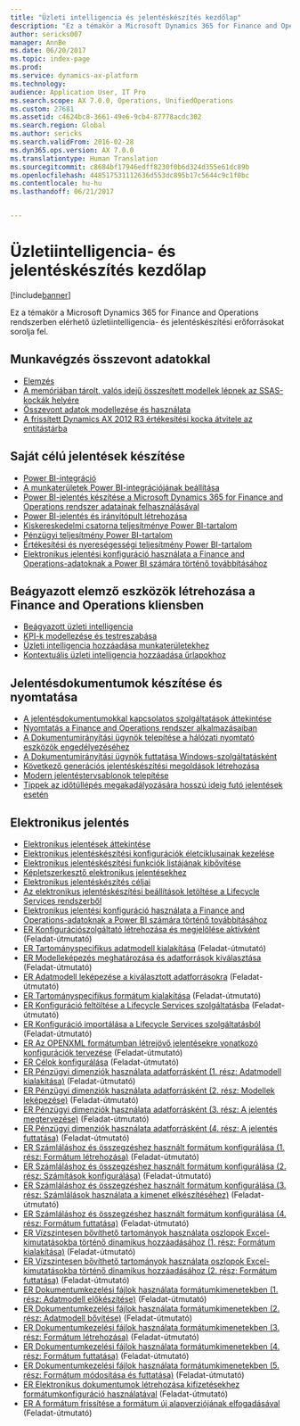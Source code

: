 ```yaml
---
title: "Üzleti intelligencia és jelentéskészítés kezdőlap"
description: "Ez a témakör a Microsoft Dynamics 365 for Finance and Operations rendszerben elérhető üzletiintelligencia- és jelentéskészítési erőforrásokat sorolja fel."
author: sericks007
manager: AnnBe
ms.date: 06/20/2017
ms.topic: index-page
ms.prod: 
ms.service: dynamics-ax-platform
ms.technology: 
audience: Application User, IT Pro
ms.search.scope: AX 7.0.0, Operations, UnifiedOperations
ms.custom: 27681
ms.assetid: c4624bc8-3661-49e6-9cb4-87778acdc302
ms.search.region: Global
ms.author: sericks
ms.search.validFrom: 2016-02-28
ms.dyn365.ops.version: AX 7.0.0
ms.translationtype: Human Translation
ms.sourcegitcommit: c8684bf17946edff8230f0b6d324d355e61dc89b
ms.openlocfilehash: 448517531112636d553dc895b17c5644c9c1f0bc
ms.contentlocale: hu-hu
ms.lasthandoff: 06/21/2017


---
```


# <a name="bi-amp-reporting-home-page"></a>Üzletiintelligencia- és jelentéskészítés kezdőlap

[!include[banner](../includes/banner.md)]


Ez a témakör a Microsoft Dynamics 365 for Finance and Operations rendszerben elérhető üzletiintelligencia- és jelentéskészítési erőforrásokat sorolja fel. 

<a name="working-with-aggregate-data"></a>Munkavégzés összevont adatokkal
---------------------------

-   [Elemzés](analytics.md)
-   [A memóriában tárolt, valós idejű összesített modellek lépnek az SSAS-kockák helyére](..\migration-upgrade\in-memory-real-time-aggregate-models.md)
-   [Összevont adatok modellezése és használata](model-aggregate-data.md)
-   [A frissített Dynamics AX 2012 R3 értékesítési kocka átvitele az entitástárba](..\migration-upgrade\migrate-upgraded-cube-entity-store.md)

## <a name="self-service-reporting"></a>Saját célú jelentések készítése
-   [Power BI-integráció](power-bi-integration.md)
-   [A munkaterületek Power BI-integrációjának beállítása](configure-power-bi-integration.md)
-   [Power BI-jelentés készítése a Microsoft Dynamics 365 for Finance and Operations rendszer adatainak felhasználásával](create-powerbi-report-data.md)
-   [Power BI-jelentés és irányítópult létrehozása](create-powerbi-report-dashboard.md)
-   [Kiskereskedelmi csatorna teljesítménye Power BI-tartalom](retail-channel-performance-dashboard-power-bi-data.md)
-   [Pénzügyi teljesítmény Power BI-tartalom](financial-performance-power-bi-content-pack.md)
-   [Értékesítési és nyereségességi teljesítmény Power BI-tartalom](sales-profitability-performance-content-pack.md)
-   [Elektronikus jelentési konfiguráció használata a Finance and Operations-adatoknak a Power BI számára történő továbbításához](general-electronic-reporting-report-configuration-get-data-powerbi.md)

## <a name="building-embedded-analytical-experiences-in-the-finance-and-operations-client"></a>Beágyazott elemző eszközök létrehozása a Finance and Operations kliensben
-   [Beágyazott üzleti intelligencia](analytics.md#embedded-business-intelligence)
-   [KPI-k modellezése és testreszabása](analytics.md#kpi-modeling-and-customization)
-   [Üzleti intelligencia hozzáadása munkaterületekhez](add-bi-workspaces.md)
-   [Kontextuális üzleti intelligencia hozzáadása űrlapokhoz](add-contextual-bi-forms.md)

## <a name="document-reporting-and-printing"></a>Jelentésdokumentumok készítése és nyomtatása
-   [A jelentésdokumentumokkal kapcsolatos szolgáltatások áttekintése](document-reporting-services.md)
-   [Nyomtatás a Finance and Operations rendszer alkalmazásaiban](print-documents.md)
-   [A Dokumentumirányítási ügynök telepítése a hálózati nyomtató eszközök engedélyezéséhez](install-document-routing-agent.md)
-   [A Dokumentumirányítási ügynök futtatása Windows-szolgáltatásként](run-document-routing-agent-as-windows-service.md)
-   [Következő generációs jelentéskészítési megoldások létrehozása](create-nextgen-reporting-solutions.md)
-   [Modern jelentéstervsablonok telepítése](install-modern-report-design-templates.md)
-   [Tippek az időtúllépés megakadályozására hosszú ideig futó jelentések esetén](prevent-long-running-reports-timing-out.md)

## <a name="electronic-reporting"></a>Elektronikus jelentés
-   [Elektronikus jelentések áttekintése](general-electronic-reporting.md)
-   [Elektronikus jelentéskészítési konfigurációk életciklusainak kezelése](general-electronic-reporting-manage-configuration-lifecycle.md)
-   [Elektronikus jelentéskészítési funkciók listájának kibővítése](general-electronic-reporting-formulas-list-extension.md)
-   [Képletszerkesztő elektronikus jelentésekhez](general-electronic-reporting-formula-designer.md)
-   [Elektronikus jelentéskészítés céljai](electronic-reporting-destinations.md)
-   [Az elektronikus jelentéskészítési beállítások letöltése a Lifecycle Services rendszerből](download-electronic-reporting-configuration-lcs.md)
-   [Elektronikus jelentési konfiguráció használata a Finance and Operations-adatoknak a Power BI számára történő továbbításához](general-electronic-reporting-report-configuration-get-data-powerbi.md)
-   [ER Konfigurációszolgáltató létrehozása és megjelölése aktívként](http://ax.help.dynamics.com/en/wiki/er-select-service-provider/) (Feladat-útmutató)
-   [ER Tartományspecifikus adatmodell kialakítása](http://ax.help.dynamics.com/en/wiki/er-design-domain-specific-data-model/) (Feladat-útmutató)
-   [ER Modelleképezés meghatározása és adatforrások kiválasztása](http://ax.help.dynamics.com/en/wiki/er-define-model-mapping-and-select-data-sources/) (Feladat-útmutató)
-   [ER Adatmodell leképezése a kiválasztott adatforrásokra](http://ax.help.dynamics.com/en/wiki/er-map-data-model-to-selected-data-sources/) (Feladat-útmutató)
-   [ER Tartományspecifikus formátum kialakítása](http://ax.help.dynamics.com/en/wiki/er-design-domain-specific-format/) (Feladat-útmutató)
-   [ER Konfiguráció feltöltése a Lifecycle Services szolgáltatásba](http://ax.help.dynamics.com/en/wiki/upload-a-configuration-into-lifecycle-services/) (Feladat-útmutató)
-   [ER Konfiguráció importálása a Lifecycle Services szolgáltatásból](http://ax.help.dynamics.com/en/wiki/import-a-configuration-from-lifecycle-services/) (Feladat-útmutató)
-   [ER Az OPENXML formátumban létrejövő jelentésekre vonatkozó konfigurációk tervezése](http://ax.help.dynamics.com/en/wiki/design-a-configuration-for-generating-reports-in-openxml-format/) (Feladat-útmutató)
-   [ER Célok konfigurálása](http://ax.help.dynamics.com/en/wiki/configure-destinations/) (Feladat-útmutató)
-   [ER Pénzügyi dimenziók használata adatforrásként (1. rész: Adatmodell kialakítása)](http://ax.help.dynamics.com/en/wiki/er-use-financial-dimensions-as-a-data-source-part-1-design-data-model/) (Feladat-útmutató)
-   [ER Pénzügyi dimenziók használata adatforrásként (2. rész: Modellek leképezése)](http://ax.help.dynamics.com/en/wiki/er-use-financial-dimensions-as-a-data-source-part-2-model-mapping/) (Feladat-útmutató)
-   [ER Pénzügyi dimenziók használata adatforrásként (3. rész: A jelentés megtervezése)](http://ax.help.dynamics.com/en/wiki/er-use-financial-dimensions-as-a-data-source-part-3-design-the-report/) (Feladat-útmutató)
-   [ER Pénzügyi dimenziók használata adatforrásként (4. rész: A jelentés futtatása)](http://ax.help.dynamics.com/en/wiki/er-use-financial-dimensions-as-a-data-source-part-4-run-the-report/) (Feladat-útmutató)
-   [ER Számláláshoz és összegzéshez használt formátum konfigurálása (1. rész: Formátum létrehozása)](http://ax.help.dynamics.com/en/wiki/er-configure-format-to-do-counting-and-summing-part-1-create-format/) (Feladat-útmutató)
-   [ER Számláláshoz és összegzéshez használt formátum konfigurálása (2. rész: Számítások konfigurálása)](http://ax.help.dynamics.com/en/wiki/er-configure-format-to-do-counting-and-summing-part-2-configure-computations/) (Feladat-útmutató)
-   [ER Számláláshoz és összegzéshez használt formátum konfigurálása (3. rész: Számlálások használata a kimenet elkészítéséhez)](http://ax.help.dynamics.com/en/wiki/er-configure-format-to-do-counting-and-summing-part-3-use-computations-to-make-the-output/) (Feladat-útmutató)
-   [ER Számláláshoz és összegzéshez használt formátum konfigurálása (4. rész: Formátum futtatása)](http://ax.help.dynamics.com/en/wiki/er-configure-format-to-do-counting-and-summing-part-4-run-format/) (Feladat-útmutató)
-   [ER Vízszintesen bővíthető tartományok használata oszlopok Excel-kimutatásokba történő dinamikus hozzáadásához (1. rész: Formátum kialakítása)](http://ax.help.dynamics.com/en/wiki/er-use-horizontally-expandable-ranges-to-dynamically-add-columns-in-excel-reports-part-1-design-format/) (Feladat-útmutató)
-   [ER Vízszintesen bővíthető tartományok használata oszlopok Excel-kimutatásokba történő dinamikus hozzáadásához (2. rész: Formátum futtatása)](http://ax.help.dynamics.com/en/wiki/er-use-horizontally-expandable-ranges-to-dynamically-add-columns-in-excel-reports-part-2-run-format/) (Feladat-útmutató)
-   [ER Dokumentumkezelési fájlok használata formátumkimenetekben (1. rész: Adatmodell előkészítése)](http://ax.help.dynamics.com/en/wiki/er-use-document-management-files-in-format-outputs-part-1-prepare-data-model/) (Feladat-útmutató)
-   [ER Dokumentumkezelési fájlok használata formátumkimenetekben (2. rész: Adatmodell bővítése)](http://ax.help.dynamics.com/en/wiki/er-use-document-management-files-in-format-outputs-part-2-extend-data-model/) (Feladat-útmutató)
-   [ER Dokumentumkezelési fájlok használata formátumkimenetekben (3. rész: Formátum létrehozása)](http://ax.help.dynamics.com/en/wiki/er-use-document-management-files-in-format-outputs-part-3-create-format/) (Feladat-útmutató)
-   [ER Dokumentumkezelési fájlok használata formátumkimenetekben (4. rész: Formátum futtatása)](http://ax.help.dynamics.com/en/wiki/er-use-document-management-files-in-format-outputs-part-4-run-format/) (Feladat-útmutató)
-   [ER Dokumentumkezelési fájlok használata formátumkimenetekben (5. rész: Formátum módosítása és futtatása)](http://ax.help.dynamics.com/en/wiki/er-use-document-management-files-in-format-outputs-part-5-modify-and-run-format/) (Feladat-útmutató)
-   [ER Elektronikus dokumentumok létrehozása kifizetésekhez formátumkonfiguráció használatával](http://ax.help.dynamics.com/en/wiki/generate-electronic-documents-for-payments-using-a-format-configuration/) (Feladat-útmutató)
-   [ER A formátum frissítése a formátum új alapverziójának elfogadásával](http://ax.help.dynamics.com/en/wiki/upgrade-your-format-by-adopting-a-new-base-version-of-that-format/) (Feladat-útmutató)







